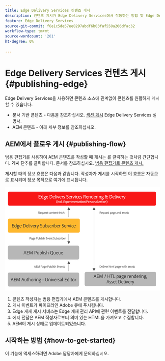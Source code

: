```yaml
---
title: Edge Delivery Services 컨텐츠 게시
description: 컨텐츠 게시가 Edge Delivery Services에서 작동하는 방법 및 Edge Delivery Services에서 AEM 컨텐츠를 게시하는 방법에 대해 알아봅니다.
feature: Edge Delivery Services
source-git-commit: f6e1c5de57ee0297abdf6b03faf550a266dfac32
workflow-type: tm+mt
source-wordcount: '201'
ht-degree: 0%

---
```



# Edge Delivery Services 컨텐츠 게시 {#publishing-edge}

Edge Delivery Services을 사용하면 콘텐츠 소스에 관계없이 콘텐츠를 원활하게 게시할 수 있습니다.

* 문서 기반 콘텐츠 - 다음을 참조하십시오. [섹션 게시](https://www.aem.live/docs/#publish) Edge Delivery Services 설명서.
* AEM 콘텐츠 - 아래 세부 정보를 참조하십시오.

## AEM에서 플로우 게시 {#publishing-flow}

범용 편집기를 사용하여 AEM 콘텐츠를 작성할 때 게시는 를 클릭하는 것처럼 간단합니다. **게시** 단추를 클릭합니다. 문서를 참조하십시오. [범용 편집기로 콘텐츠 게시.](/help/implementing/universal-editor/publishing.md)

게시할 때의 정보 흐름은 다음과 같습니다. 작성자가 게시를 시작하면 이 흐름은 자동으로 표시되며 정보 목적으로 여기에 표시됩니다.

![AEM에서 Edge Delivery Services으로 게시할 때의 정보 흐름](assets/publishing-flow.png)

1. 콘텐츠 작성자는 범용 편집기에서 AEM 콘텐츠를 게시합니다.
1. 게시 이벤트가 파이프라인 Adobe 큐에 푸시됩니다.
1. Edge 게재 게시 서비스는 Edge 게재 관리 API에 관련 이벤트를 전달합니다.
1. 에지 전달은 AEM 작성자로부터 의미 있는 HTML을 가져오고 수집합니다.
1. AEM이 게시 상태로 업데이트되었습니다.

## 시작하는 방법 {#how-to-get-started}

이 기능에 액세스하려면 Adobe 담당자에게 문의하십시오.
